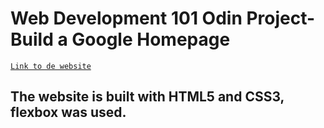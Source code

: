 # Web Development 101 Odin Project- Build a Google Homepage

[`Link to de website`](https://natcancein.github.io/the_odin_project/google-homepage/)

## The website is built with HTML5 and CSS3, flexbox was used.


